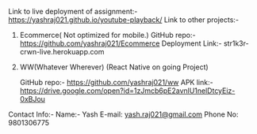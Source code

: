 Link to live deployment of assignment:- https://yashraj021.github.io/youtube-playback/
Link to other projects:- 
  1. Ecommerce( Not optimized for mobile.)
      GitHub repo:- https://github.com/yashraj021/Ecommerce
      Deployment Link:- str1k3r-crwn-live.herokuapp.com
                         
  2. WW(Whatever Wherever)
     (React Native on going Project)

     GitHub repo:- https://github.com/yashraj021/ww
     APK link:- https://drive.google.com/open?id=1zJmcb6pE2avnlU1nelDtcyEiz-0xBJou
     
                             
Contact Info:- Name:- Yash
               E-mail: yash.raj021@gmail.com
               Phone No: 9801306775     


